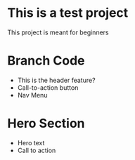 # This is a test project
This project is meant for beginners


# Branch Code

- This is the header feature?
- Call-to-action button
- Nav Menu

# Hero Section
- Hero text
- Call to action